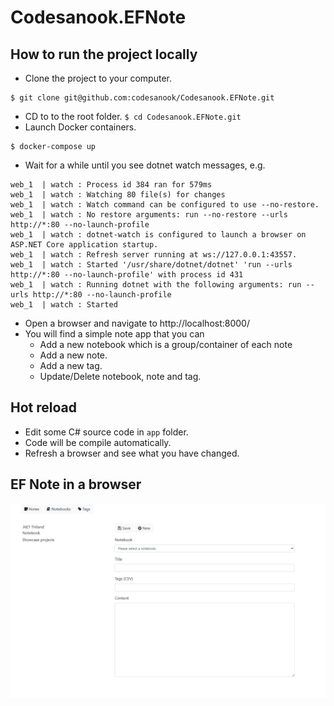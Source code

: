 # Codesanook.EFNote

## How to run the project locally
- Clone the project to your computer.
```
$ git clone git@github.com:codesanook/Codesanook.EFNote.git
```
- CD to to the root folder.
``
$ cd Codesanook.EFNote.git
``
- Launch Docker containers.
```
$ docker-compose up
```
- Wait for a while until you see dotnet watch messages, e.g.
```
web_1  | watch : Process id 384 ran for 579ms
web_1  | watch : Watching 80 file(s) for changes
web_1  | watch : Watch command can be configured to use --no-restore.
web_1  | watch : No restore arguments: run --no-restore --urls http://*:80 --no-launch-profile
web_1  | watch : dotnet-watch is configured to launch a browser on ASP.NET Core application startup.
web_1  | watch : Refresh server running at ws://127.0.0.1:43557.
web_1  | watch : Started '/usr/share/dotnet/dotnet' 'run --urls http://*:80 --no-launch-profile' with process id 431
web_1  | watch : Running dotnet with the following arguments: run --urls http://*:80 --no-launch-profile
web_1  | watch : Started
```
- Open a browser and navigate to http://localhost:8000/
- You will find a simple note app that you can 
    - Add a new notebook which is a group/container of each note  
    - Add a new note.
    - Add a new tag.
    - Update/Delete notebook, note and tag.

## Hot reload
- Edit some C# source code in `app` folder. 
- Code will be compile automatically.
- Refresh a browser and see what you have changed.

## EF Note in a browser 

![ef-note-animated-screenshot.gif](ef-note-animated-screenshot.gif)

